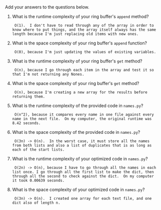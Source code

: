 Add your answers to the questions below.

1. What is the runtime complexity of your ring buffer's `append` method?

        O(1).  I don't have to read through any of the array in order to know where to put things, and the array itself always has the same length because I'm just replacing old items with new ones.

2. What is the space complexity of your ring buffer's `append` function?

        O(0), because I'm just updating the values of existing variables.

3. What is the runtime complexity of your ring buffer's `get` method?

        O(n), because I go through each item in the array and test it so that I'm not returning any Nones.

4. What is the space complexity of your ring buffer's `get` method?

        O(n), because I'm creating a new array for the results before returning them.


5. What is the runtime complexity of the provided code in `names.py`?

        O(n^2), because it compares every name in one file against every name in the next file.  On my computer, the original runtime was 8.42 seconds.

6. What is the space complexity of the provided code in `names.py`?

        O(3n) -> O(n).  In the worst case, it must store all the names from both lists and also a list of duplicates that is as long as each of the start lists.  

7. What is the runtime complexity of your optimized code in `names.py`?

        O(2n) -> O(n), because I have to go through all the names in each list once. I go through all the first list to make the dict, then through all the second to check against the dict.  On my computer it took 0.00639 seconds.

8. What is the space complexity of your optimized code in `names.py`?

        O(3n) -> O(n).  I created one array for each text file, and one dict also of length n.
